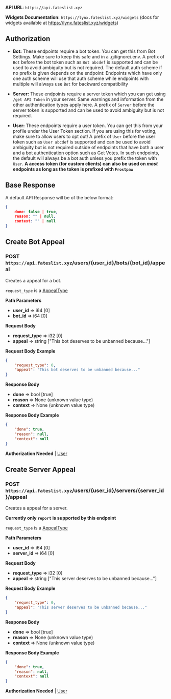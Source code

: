 
**API URL**: ``https://api.fateslist.xyz``

**Widgets Documentation:** ``https://lynx.fateslist.xyz/widgets`` (docs for widgets available at https://lynx.fateslist.xyz/widgets)

## Authorization

- **Bot:** These endpoints require a bot token. 
You can get this from Bot Settings. Make sure to keep this safe and in 
a .gitignore/.env. A prefix of `Bot` before the bot token such as 
`Bot abcdef` is supported and can be used to avoid ambiguity but is not 
required. The default auth scheme if no prefix is given depends on the
endpoint: Endpoints which have only one auth scheme will use that auth 
scheme while endpoints with multiple will always use `Bot` for 
backward compatibility

- **Server:** These endpoints require a server
token which you can get using ``/get API Token`` in your server. 
Same warnings and information from the other authentication types 
apply here. A prefix of ``Server`` before the server token is 
supported and can be used to avoid ambiguity but is not required.

- **User:** These endpoints require a user token. You can get this 
from your profile under the User Token section. If you are using this 
for voting, make sure to allow users to opt out! A prefix of `User` 
before the user token such as `User abcdef` is supported and can be 
used to avoid ambiguity but is not required outside of endpoints that 
have both a user and a bot authentication option such as Get Votes. 
In such endpoints, the default will always be a bot auth unless 
you prefix the token with `User`. **A access token (for custom clients)
can also be used on *most* endpoints as long as the token is prefixed with 
``Frostpaw``**

## Base Response

A default API Response will be of the below format:

```json
{
    done: false | true,
    reason: "" | null,
    context: "" | null
}
```

## Create Bot Appeal
### POST `https://api.fateslist.xyz`/users/{user_id}/bots/{bot_id}/appeal

Creates a appeal for a bot.

``request_type`` is a [AppealType](./enums#appealtype)
                

**Path Parameters**

- **user_id** => i64 [0]
- **bot_id** => i64 [0]




**Request Body**

- **request_type** => i32 [0]
- **appeal** => string ["This bot deserves to be unbanned because..."]



**Request Body Example**

```json
{
    "request_type": 0,
    "appeal": "This bot deserves to be unbanned because..."
}
```


**Response Body**

- **done** => bool [true]
- **reason** => None (unknown value type)
- **context** => None (unknown value type)



**Response Body Example**

```json
{
    "done": true,
    "reason": null,
    "context": null
}
```


**Authorization Needed** | [User](#authorization)


## Create Server Appeal
### POST `https://api.fateslist.xyz`/users/{user_id}/servers/{server_id}/appeal

Creates a appeal for a server.

**Currently only `report` is supported by this endpoint**

``request_type`` is a [AppealType](./enums#appealtype)
                

**Path Parameters**

- **user_id** => i64 [0]
- **server_id** => i64 [0]




**Request Body**

- **request_type** => i32 [0]
- **appeal** => string ["This server deserves to be unbanned because..."]



**Request Body Example**

```json
{
    "request_type": 0,
    "appeal": "This server deserves to be unbanned because..."
}
```


**Response Body**

- **done** => bool [true]
- **reason** => None (unknown value type)
- **context** => None (unknown value type)



**Response Body Example**

```json
{
    "done": true,
    "reason": null,
    "context": null
}
```


**Authorization Needed** | [User](#authorization)


